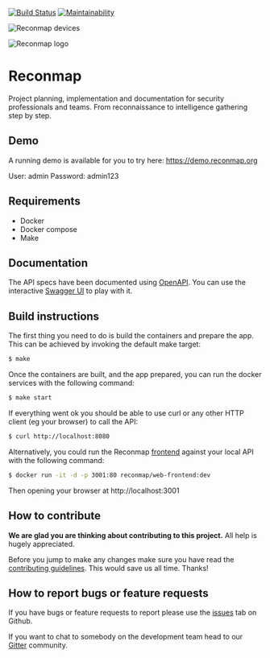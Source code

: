 
[![Build Status](https://travis-ci.org/reconmap/api-backend.svg?branch=master)](https://travis-ci.org/reconmap/api-backend) [![Maintainability](https://api.codeclimate.com/v1/badges/a54653799e277bab4e77/maintainability)](https://codeclimate.com/github/Reconmap/api-backend/maintainability)


![Reconmap devices](https://pasteall.org/media/2/0/204759e8714dc1def4209d10b3370c4d.png)

![Reconmap logo](https://pasteall.org/media/4/7/4780c30723f90cfd56ec0d056555b7e6.png) 


# Reconmap

Project planning, implementation and documentation for security professionals and teams. From reconnaissance to intelligence gathering step by step.

## Demo

A running demo is available for you to try here: https://demo.reconmap.org

User: admin
Password: admin123

## Requirements

- Docker
- Docker compose
- Make

## Documentation

The API specs have been documented using [OpenAPI](openapi.yaml). You can use the interactive [Swagger UI](https://petstore.swagger.io/?url=https://raw.githubusercontent.com/Reconmap/api-backend/master/openapi.yaml) to play with it.

## Build instructions

The first thing you need to do is build the containers and prepare the app. This can be achieved by invoking the default make target:

```sh
$ make
```

Once the containers are built, and the app prepared, you can run the docker services with the following command:

```sh
$ make start
```

If everything went ok you should be able to use curl or any other HTTP client (eg your browser) to call the API:

```sh
$ curl http://localhost:8080
```

Alternatively, you could run the Reconmap [frontend](https://github.com/Reconmap/web-frontend) against your local API with the following command:

```sh
$ docker run -it -d -p 3001:80 reconmap/web-frontend:dev
```

Then opening your browser at http://localhost:3001

## How to contribute

**We are glad you are thinking about contributing to this project.** All help is hugely appreciated.

Before you jump to make any changes make sure you have read the [contributing guidelines](CONTRIBUTING.md). This would save us all time. Thanks!

## How to report bugs or feature requests

If you have bugs or feature requests to report please use the [issues](https://github.com/reconmap/application/issues) tab on Github.

If you want to chat to somebody on the development team head to our [Gitter](https://gitter.im/reconmap/community) community.
